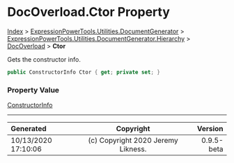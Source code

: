 ﻿# DocOverload.Ctor Property

[Index](../index.md) > [ExpressionPowerTools.Utilities.DocumentGenerator](ExpressionPowerTools.Utilities.DocumentGenerator.a.md) > [ExpressionPowerTools.Utilities.DocumentGenerator.Hierarchy](ExpressionPowerTools.Utilities.DocumentGenerator.Hierarchy.n.md) > [DocOverload](ExpressionPowerTools.Utilities.DocumentGenerator.Hierarchy.DocOverload.cs.md) > **Ctor**

Gets the constructor info.

```csharp
public ConstructorInfo Ctor { get; private set; }
```

### Property Value

 [ConstructorInfo](https://docs.microsoft.com/dotnet/api/system.reflection.constructorinfo) 


---

| Generated | Copyright | Version |
| :-- | :-: | --: |
| 10/13/2020 17:10:06 | (c) Copyright 2020 Jeremy Likness. | 0.9.5-beta |

